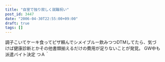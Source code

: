 ```yaml
---
title: "自室で独り寂しく就職祝い"
post_id: 3447
date: "2006-04-30T22:55:00+09:00"
draft: true
tags: []
---
```



調子こいてケーキ食ってピザ頼んでシメイブルー飲みつつDTMしてたら、気づけば健康診断とかその他書類揃えるだけの費用が足りないことが発覚。 GW中も派遣バイト決定 つＡ｀
